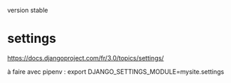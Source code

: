 version stable 

# settings
https://docs.djangoproject.com/fr/3.0/topics/settings/

à faire avec pipenv : 
export DJANGO_SETTINGS_MODULE=mysite.settings
